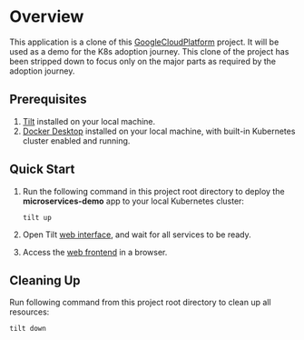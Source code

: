 # Overview

This application is a clone of this [GoogleCloudPlatform](https://github.com/GoogleCloudPlatform/microservices-demo) project. It will be used as a demo for the K8s adoption journey. This clone of the project has been stripped down to focus only on the major parts as required by the adoption journey.

## Prerequisites

1. [Tilt](https://tilt.dev/) installed on your local machine.
2. [Docker Desktop](https://www.docker.com/products/docker-desktop/) installed on your local machine, with built-in Kubernetes cluster enabled and running.

## Quick Start

1. Run the following command in this project root directory to deploy the **microservices-demo** app to your local Kubernetes cluster:

    ```shell
    tilt up
    ```

2. Open Tilt [web interface](http://localhost:10350/), and wait for all services to be ready.
3. Access the [web frontend](http://localhost:9000/) in a browser.

## Cleaning Up

Run following command from this project root directory to clean up all resources:

```shell
tilt down
```
